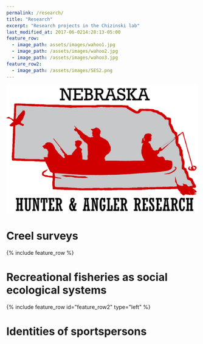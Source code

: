 ```yaml
---
permalink: /research/
title: "Research"
excerpt: "Research projects in the Chizinski lab"
last_modified_at: 2017-06-0214:28:13-05:00
feature_row:
  - image_path: assets/images/wahoo1.jpg
  - image_path: /assets/images/wahoo2.jpg
  - image_path: /assets/images/wahoo3.jpg
feature_row2:
  - image_path: /assets/images/SES2.png
---
```


![Logo](/assets/images/UpdatedLogo_HuskerwText.png)

# Creel surveys

{% include feature_row %}

# Recreational fisheries as social ecological systems

{% include feature_row id="feature_row2" type="left" %}

# Identities of sportspersons
